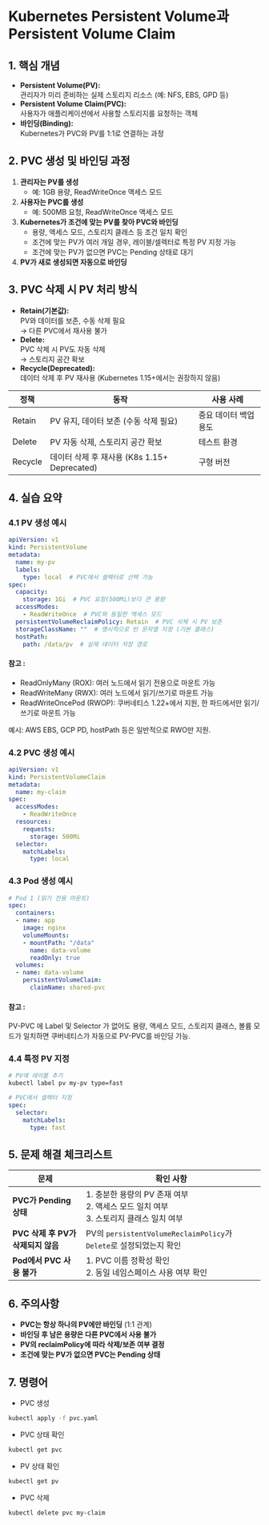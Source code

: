 # Kubernetes Persistent Volume과 Persistent Volume Claim

## 1. 핵심 개념

- **Persistent Volume(PV):**  
  관리자가 미리 준비하는 실제 스토리지 리소스 (예: NFS, EBS, GPD 등)
- **Persistent Volume Claim(PVC):**  
  사용자가 애플리케이션에서 사용할 스토리지를 요청하는 객체
- **바인딩(Binding):**  
  Kubernetes가 PVC와 PV를 1:1로 연결하는 과정

## 2. PVC 생성 및 바인딩 과정

1. **관리자는 PV를 생성**  
   - 예: 1GB 용량, ReadWriteOnce 액세스 모드
2. **사용자는 PVC를 생성**  
   - 예: 500MB 요청, ReadWriteOnce 액세스 모드
3. **Kubernetes가 조건에 맞는 PV를 찾아 PVC와 바인딩**  
   - 용량, 액세스 모드, 스토리지 클래스 등 조건 일치 확인
   - 조건에 맞는 PV가 여러 개일 경우, 레이블/셀렉터로 특정 PV 지정 가능
   - 조건에 맞는 PV가 없으면 PVC는 Pending 상태로 대기
4. **PV가 새로 생성되면 자동으로 바인딩**

## 3. PVC 삭제 시 PV 처리 방식

- **Retain(기본값):**  
  PV와 데이터를 보존, 수동 삭제 필요  
  → 다른 PVC에서 재사용 불가
- **Delete:**  
  PVC 삭제 시 PV도 자동 삭제  
  → 스토리지 공간 확보
- **Recycle(Deprecated):**  
  데이터 삭제 후 PV 재사용 (Kubernetes 1.15+에서는 권장하지 않음)
  
| 정책    | 동작                                      | 사용 사례           |
|---------|-------------------------------------------|--------------------|
| Retain  | PV 유지, 데이터 보존 (수동 삭제 필요)       | 중요 데이터 백업 용도 |
| Delete  | PV 자동 삭제, 스토리지 공간 확보            | 테스트 환경         |
| Recycle | 데이터 삭제 후 재사용 (K8s 1.15+ Deprecated) | 구형 버전           |

## 4. 실습 요약

### 4.1 PV 생성 예시

```yaml
apiVersion: v1
kind: PersistentVolume
metadata:
  name: my-pv
  labels:
    type: local  # PVC에서 셀렉터로 선택 가능
spec:
  capacity:
    storage: 1Gi  # PVC 요청(500Mi)보다 큰 용량
  accessModes:
    - ReadWriteOnce  # PVC와 동일한 액세스 모드
  persistentVolumeReclaimPolicy: Retain  # PVC 삭제 시 PV 보존
  storageClassName: ""  # 명시적으로 빈 문자열 지정 (기본 클래스)
  hostPath:
    path: /data/pv  # 실제 데이터 저장 경로
```
#### 참고 :
- ReadOnlyMany (ROX): 여러 노드에서 읽기 전용으로 마운트 가능
- ReadWriteMany (RWX): 여러 노드에서 읽기/쓰기로 마운트 가능
- ReadWriteOncePod (RWOP): 쿠버네티스 1.22+에서 지원, 한 파드에서만 읽기/쓰기로 마운트 가능

예시: AWS EBS, GCP PD, hostPath 등은 일반적으로 RWO만 지원.
### 4.2 PVC 생성 예시

```yaml
apiVersion: v1
kind: PersistentVolumeClaim
metadata:
  name: my-claim
spec:
  accessModes:
    - ReadWriteOnce
  resources:
    requests:
      storage: 500Mi
  selector:
    matchLabels:
      type: local
```

### 4.3 Pod 생성 예시
```yaml
# Pod 1 (읽기 전용 마운트)
spec:
  containers:
  - name: app
    image: nginx
    volumeMounts:
    - mountPath: "/data"
      name: data-volume
      readOnly: true
  volumes:
  - name: data-volume
    persistentVolumeClaim:
      claimName: shared-pvc
```

#### 참고 : 
PV-PVC 에 Label 및 Selector 가 없어도 용량, 액세스 모드, 스토리지 클래스, 볼륨 모드가 일치하면 
쿠버네티스가 자동으로 PV-PVC를 바인딩 가능. 

### 4.4 특정 PV 지정
```bash
# PV에 레이블 추가
kubectl label pv my-pv type=fast
```

```yaml
# PVC에서 셀렉터 지정
spec:
  selector:
    matchLabels:
      type: fast
```
## 5. 문제 해결 체크리스트

| 문제                      | 확인 사항                                                                 |
|---------------------------|---------------------------------------------------------------------------|
| **PVC가 Pending 상태**    | 1. 충분한 용량의 PV 존재 여부<br>2. 액세스 모드 일치 여부<br>3. 스토리지 클래스 일치 여부 |
| **PVC 삭제 후 PV가 삭제되지 않음** | PV의 `persistentVolumeReclaimPolicy`가 `Delete`로 설정되었는지 확인       |
| **Pod에서 PVC 사용 불가** | 1. PVC 이름 정확성 확인<br>2. 동일 네임스페이스 사용 여부 확인            |

## 6. 주의사항

- **PVC는 항상 하나의 PV에만 바인딩** (1:1 관계)
- **바인딩 후 남은 용량은 다른 PVC에서 사용 불가**
- **PV의 reclaimPolicy에 따라 삭제/보존 여부 결정**
- **조건에 맞는 PV가 없으면 PVC는 Pending 상태**

## 7. 명령어

- PVC 생성
```bash
kubectl apply -f pvc.yaml
```
- PVC 상태 확인
```bash
kubectl get pvc
```
- PV 상태 확인
```bash
kubectl get pv
```
- PVC 삭제
```bash
kubectl delete pvc my-claim
```
